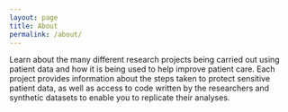 ```yaml
---
layout: page
title: About
permalink: /about/
---
```


Learn about the many different
research projects being carried out using patient data and how it is being
used to help improve patient care. Each project provides information
about the steps taken to protect sensitive patient data, as well as access
to code written by the researchers and synthetic datasets to enable you to
replicate their analyses.

